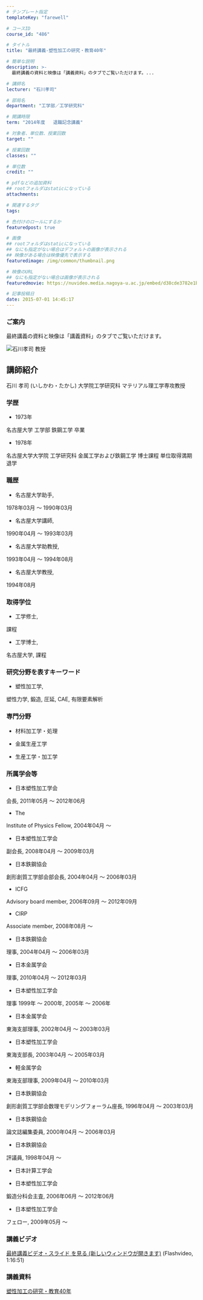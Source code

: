 ```yaml
---
# テンプレート指定
templateKey: "farewell"

# コースID
course_id: "486"

# タイトル
title: "最終講義-塑性加工の研究・教育40年"

# 簡単な説明
description: >-
  最終講義の資料と映像は「講義資料」のタブでご覧いただけます。...

# 講師名
lecturer: "石川孝司"

# 部局名
department: "工学部／工学研究科"

# 開講時限
term: "2014年度	退職記念講義"

# 対象者、単位数、授業回数
target: ""

# 授業回数
classes: ""

# 単位数
credit: ""

# pdfなどの追加資料
## rootフォルダはstaticになっている
attachments: 

# 関連するタグ
tags:

# 色付けのロールにするか
featuredpost: true

# 画像
## rootフォルダはstaticになっている
## なにも指定がない場合はデフォルトの画像が表示される
## 映像がある場合は映像優先で表示する
featuredimage: /img/common/thumbnail.png

# 映像のURL
## なにも指定がない場合は画像が表示される
featuredmovie: https://nuvideo.media.nagoya-u.ac.jp/embed/d38cde3782e1b77422f075013c1050e04ea75168

# 記事投稿日
date: 2015-07-01 14:45:17
---
```


### ご案内

最終講義の資料と映像は「講義資料」のタブでご覧いただけます。

![石川孝司 教授](/files/486/ishikawa2.jpg) 

## 講師紹介

石川 孝司 (いしかわ・たかし) 大学院工学研究科 マテリアル理工学専攻教授

### 学歴

* 1973年

名古屋大学 工学部 鉄鋼工学 卒業

* 1978年

名古屋大学大学院 工学研究科 金属工学および鉄鋼工学 博士課程 単位取得満期退学

### 職歴

* 名古屋大学助手,

1978年03月 ～ 1990年03月

* 名古屋大学講師,

1990年04月 ～ 1993年03月

* 名古屋大学助教授,

1993年04月 ～ 1994年08月

* 名古屋大学教授,

1994年08月

### 取得学位

* 工学修士,

課程

* 工学博士,

名古屋大学, 課程

### 研究分野を表すキーワード

* 塑性加工学,

塑性力学, 鍛造, 圧延, CAE, 有限要素解析

### 専門分野

* 材料加工学・処理

* 金属生産工学

* 生産工学・加工学

### 所属学会等

* 日本塑性加工学会

会長, 2011年05月 ～ 2012年06月

* The

Institute of Physics Fellow, 2004年04月 ～

* 日本塑性加工学会

副会長, 2008年04月 ～ 2009年03月

* 日本鉄鋼協会

創形創質工学部会部会長, 2004年04月 ～ 2006年03月

* ICFG

Advisory board member, 2006年09月 ～ 2012年09月

* CIRP

Associate member, 2008年08月 ～

* 日本鉄鋼協会

理事, 2004年04月 ～ 2006年03月

* 日本金属学会

理事, 2010年04月 ～ 2012年03月

* 日本塑性加工学会

理事 1999年 〜 2000年, 2005年 〜 2006年

* 日本金属学会

東海支部理事, 2002年04月 ～ 2003年03月

* 日本塑性加工学会

東海支部長, 2003年04月 ～ 2005年03月

* 軽金属学会

東海支部理事, 2009年04月 ～ 2010年03月

* 日本鉄鋼協会

創形創質工学部会数理モデリングフォーラム座長, 1996年04月 ～ 2003年03月

* 日本鉄鋼協会

論文誌編集委員, 2000年04月 ～ 2006年03月

* 日本鉄鋼協会

評議員, 1998年04月 ～

* 日本計算工学会

* 日本塑性加工学会

鍛造分科会主査, 2006年06月 ～ 2012年06月

* 日本塑性加工学会

フェロー, 2009年05月 ～

### 講義ビデオ

[最終講義ビデオ・スライド を見る (新しいウィンドウが開きます)][1] (Flashvideo, 1:16:51)

[1]: https://nuvideo.media.nagoya-u.ac.jp/embed/d0552967f964acdceff82e592e34ed9edf14e112

### 講義資料

[塑性加工の研究・教育40年](/files/486/final_lecture.pdf) 

